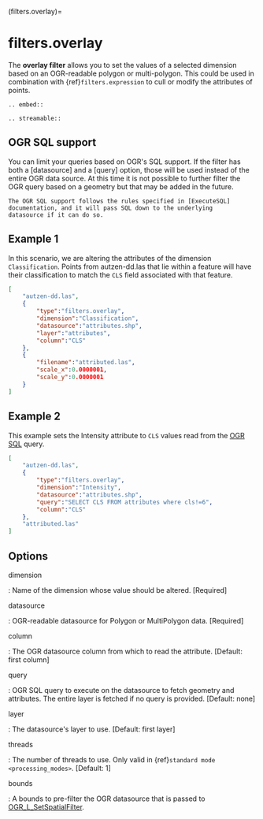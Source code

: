 (filters.overlay)=

# filters.overlay

The **overlay filter** allows you to set the values of a selected dimension
based on an OGR-readable polygon or multi-polygon. This could be used in
combination with {ref}`filters.expression` to cull or modify the attributes
of points.

```{eval-rst}
.. embed::
```

```{eval-rst}
.. streamable::
```

## OGR SQL support

You can limit your queries based on OGR's SQL support. If the
filter has both a [datasource] and a [query] option, those will
be used instead of the entire OGR data source. At this time it is
not possible to further filter the OGR query based on a geometry
but that may be added in the future.

```{note}
The OGR SQL support follows the rules specified in [ExecuteSQL]
documentation, and it will pass SQL down to the underlying
datasource if it can do so.
```

## Example 1

In this scenario, we are altering the attributes of the dimension
`Classification`.  Points from autzen-dd.las that lie within a feature will
have their classification to match the `CLS` field associated with that
feature.

```json
[
    "autzen-dd.las",
    {
        "type":"filters.overlay",
        "dimension":"Classification",
        "datasource":"attributes.shp",
        "layer":"attributes",
        "column":"CLS"
    },
    {
        "filename":"attributed.las",
        "scale_x":0.0000001,
        "scale_y":0.0000001
    }
]
```

## Example 2

This example sets the Intensity attribute to `CLS` values read from the
[OGR SQL] query.

```json
[
    "autzen-dd.las",
    {
        "type":"filters.overlay",
        "dimension":"Intensity",
        "datasource":"attributes.shp",
        "query":"SELECT CLS FROM attributes where cls!=6",
        "column":"CLS"
    },
    "attributed.las"
]
```

## Options


dimension

: Name of the dimension whose value should be altered.  \[Required\]

datasource

: OGR-readable datasource for Polygon or MultiPolygon data.  \[Required\]

column

: The OGR datasource column from which to read the attribute.
  \[Default: first column\]

query

: OGR SQL query to execute on the datasource to fetch geometry and attributes.
  The entire layer is fetched if no query is provided.  \[Default: none\]

layer

: The datasource's layer to use. \[Default: first layer\]

threads

: The number of threads to use. Only valid in {ref}`standard mode <processing_modes>`. \[Default: 1\]

bounds

: A bounds to pre-filter the OGR datasource that is passed to
  [OGR_L_SetSpatialFilter](https://gdal.org/en/latest/doxygen/classOGRLayer.html#a0b4ab45cf97cbc470f0d60474d3e4169).

  ```{include} bounds_opts.md
  ```

```{include} filter_opts.md
```

[executesql]: https://gdal.org/en/latest/doxygen/classGDALDataset.html#a5b65948b1e15fa63e96c0640eb6c5d7c
[ogr sql]: https://gdal.org/en/latest/user/ogr_sql_sqlite_dialect.html
